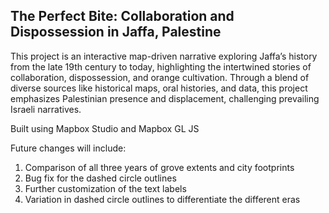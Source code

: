 ## The Perfect Bite: Collaboration and Dispossession in Jaffa, Palestine

This project is an interactive map-driven narrative exploring Jaffa’s history from the late 19th century to today, highlighting the intertwined stories of collaboration, dispossession, and orange cultivation. Through a blend of diverse sources like historical maps, oral histories, and data, this project emphasizes Palestinian presence and displacement, challenging prevailing Israeli narratives. 

Built using Mapbox Studio and Mapbox GL JS

Future changes will include: 
1. Comparison of all three years of grove extents and city footprints
2. Bug fix for the dashed circle outlines
3. Further customization of the text labels
4. Variation in dashed circle outlines to differentiate the different eras

